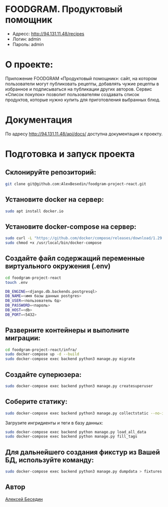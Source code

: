 # FOODGRAM. Продуктовый помощник


- Адресс: http://94.131.11.48/recipes
- Логин: admin
- Пароль: admin


# О проекте:
Приложение FOODGRAM «Продуктовый помощник»: сайт, на котором пользователи могут публиковать рецепты, добавлять чужие рецепты в избранное и подписываться на публикации других авторов. Сервис «Список покупок» позволит пользователям создавать список продуктов, которые нужно купить для приготовления выбранных блюд. 

# Документация

По адресу http://94.131.11.48/api/docs/ доступна документация к проекту.

# Подготовка и запуск проекта

## Склонируйте репозиторий:
```sh
git clone git@github.com:AlexBesedin/foodgram-project-react.git
```
## Установите docker на сервер:

```sh
sudo apt install docker.io 
```
## Установите docker-compose на сервер:

```sh
sudo curl -L "https://github.com/docker/compose/releases/download/1.29.2/docker-compose-$(uname -s)-$(uname -m)" -o /usr/local/bin/docker-compose
sudo chmod +x /usr/local/bin/docker-compose
```
## Создайте файл содержащий переменные виртуального окружения (.env)

```sh
cd foodgram-project-react
touch .env
```
```sh
DB_ENGINE=<django.db.backends.postgresql>
DB_NAME=<имя базы данных postgres>
DB_USER=<пользователь бд>
DB_PASSWORD=<пароль>
DB_HOST=<db>
DB_PORT=<5432>
```

## Разверните контейнеры и выполните миграции:

```sh
cd foodgram-project-react/infra/
sudo docker-compose up -d --build
sudo docker-compose exec backend python3 manage.py migrate
```
## Создайте суперюзера:

```sh
sudo docker-compose exec backend python3 manage.py createsuperuser
```
## Соберите статику:

```sh
sudo docker-compose exec backend python3 manage.py collectstatic --no-input
```
Загрузите ингридиенты и теги в базу данных: 

```sh
sudo docker-compose exec backend python manage.py load_all_data
sudo docker-compose exec backend python manage.py fill_tags
```


## Для дальнейшего создания фикстур из Вашей БД, используйте команду:
```sh
sudo docker-compose exec backend python3 manage.py dumpdata > fixtures.json
```

## Автор

[Алексей Беседин](https://github.com/AlexBesedin/)